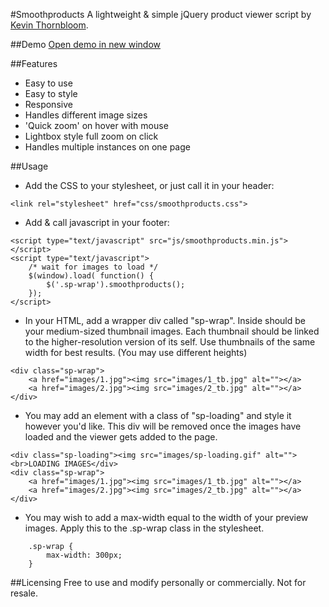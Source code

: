 #Smoothproducts
A lightweight & simple jQuery product viewer script by <a href="http://kthornbloom.com">Kevin Thornbloom</a>.


##Demo
<a href="http://kthornbloom.com/smoothproducts" target="_blank">Open demo in new window</a>

##Features

- Easy to use
- Easy to style
- Responsive
- Handles different image sizes
- 'Quick zoom' on hover with mouse
- Lightbox style full zoom on click
- Handles multiple instances on one page

##Usage

- Add the CSS to your stylesheet, or just call it in your header:

```
<link rel="stylesheet" href="css/smoothproducts.css">
```
- Add & call javascript in your footer:

```
<script type="text/javascript" src="js/smoothproducts.min.js"></script>
<script type="text/javascript">
    /* wait for images to load */
    $(window).load( function() {
        $('.sp-wrap').smoothproducts();
    });
</script>
```
- In your HTML, add a wrapper div called "sp-wrap". Inside should be your medium-sized thumbnail images. Each thumbnail should be linked to the higher-resolution version of its self. Use thumbnails of the same width for best results. (You may use different heights)

```
<div class="sp-wrap">
	<a href="images/1.jpg"><img src="images/1_tb.jpg" alt=""></a>
	<a href="images/2.jpg"><img src="images/2_tb.jpg" alt=""></a>
</div>
```
- You may add an element with a class of "sp-loading" and style it however you'd like. This div will be removed once the images have loaded and the viewer gets added to the page.

```
<div class="sp-loading"><img src="images/sp-loading.gif" alt=""><br>LOADING IMAGES</div>
<div class="sp-wrap">
	<a href="images/1.jpg"><img src="images/1_tb.jpg" alt=""></a>
	<a href="images/2.jpg"><img src="images/2_tb.jpg" alt=""></a>
</div>
```
- You may wish to add a max-width equal to the width of your preview images. Apply this to the .sp-wrap class in the stylesheet.

```
	.sp-wrap {
	    max-width: 300px;
	}
```


##Licensing
Free to use and modify personally or commercially. Not for resale. 


